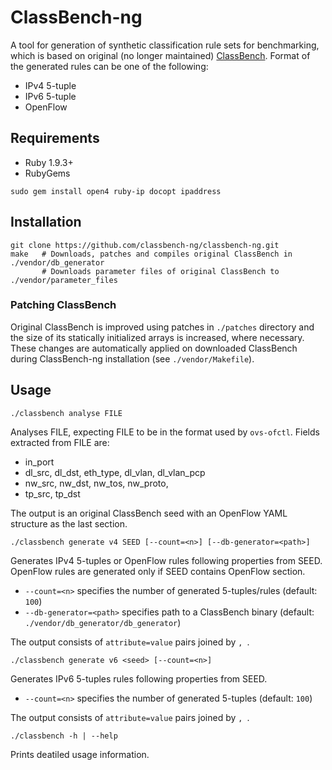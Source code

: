 # ClassBench-ng
A tool for generation of synthetic classification rule sets for benchmarking, which is based on original (no longer maintained) [ClassBench](http://www.arl.wustl.edu/classbench/).
Format of the generated rules can be one of the following:
- IPv4 5-tuple
- IPv6 5-tuple
- OpenFlow

## Requirements
- Ruby 1.9.3+
- RubyGems
```
sudo gem install open4 ruby-ip docopt ipaddress
```

## Installation
```
git clone https://github.com/classbench-ng/classbench-ng.git
make   # Downloads, patches and compiles original ClassBench in ./vendor/db_generator
       # Downloads parameter files of original ClassBench to ./vendor/parameter_files
```

### Patching ClassBench
Original ClassBench is improved using patches in `./patches` directory and the size of its statically initialized arrays is increased, where necessary.
These changes are automatically applied on downloaded ClassBench during ClassBench-ng installation (see `./vendor/Makefile`).

## Usage
```
./classbench analyse FILE
```
Analyses FILE, expecting FILE to be in the format used by `ovs-ofctl`.
Fields extracted from FILE are:
- in_port
- dl_src, dl_dst, eth_type, dl_vlan, dl_vlan_pcp
- nw_src, nw_dst, nw_tos, nw_proto,
- tp_src, tp_dst

The output is an original ClassBench seed with an OpenFlow YAML structure as the last section.

```
./classbench generate v4 SEED [--count=<n>] [--db-generator=<path>]
```
Generates IPv4 5-tuples or OpenFlow rules following properties from SEED.
OpenFlow rules are generated only if SEED contains OpenFlow section.
- `--count=<n>` specifies the number of generated 5-tuples/rules (default: `100`)
- `--db-generator=<path>` specifies path to a ClassBench binary (default: `./vendor/db_generator/db_generator`)

The output consists of `attribute=value` pairs joined by `, `.

```
./classbench generate v6 <seed> [--count=<n>]
```
Generates IPv6 5-tuples rules following properties from SEED.
- `--count=<n>` specifies the number of generated 5-tuples (default: `100`)

The output consists of `attribute=value` pairs joined by `, `.

```
./classbench -h | --help
```
Prints deatiled usage information.
